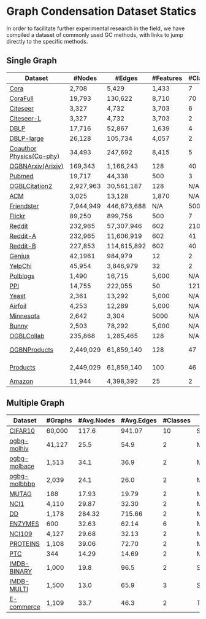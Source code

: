 # Graph Condensation Dataset Statics

In order to facilitate further experimental research in the field, we have compiled a dataset of commonly used GC methods, with links to jump directly to the specific methods.

## Single Graph

| Dataset                                                      | #Nodes    | #Edges      | #Features | #Classes | Type                  |
| ------------------------------------------------------------ | --------- | ----------- | --------- | -------- | --------------------- |
| [Cora](https://arxiv.org/pdf/2110.07580.pdf)                 | 2,708     | 5,429       | 1,433     | 7        | Citation              |
| [CoraFull](https://arxiv.org/pdf/2309.09455.pdf)             | 19,793    | 130,622     | 8,710     | 70       | Citation              |
| [Citeseer](https://arxiv.org/pdf/2110.07580.pdf)             | 3,327     | 4,732       | 3,703     | 6        | Citation              |
| [Citeseer-L](https://arxiv.org/pdf/2310.09192.pdf)           | 3,327     | 4,732       | 3,703     | 2        | Citation              |
| [DBLP](https://arxiv.org/pdf/2106.05150.pdf)                 | 17,716    | 52,867      | 1,639     | 4        | Citation              |
| [DBLP-large](https://arxiv.org/pdf/2310.09192.pdf)           | 26,128    | 105,734     | 4,057     | 2        | Citation              |
| [Coauthor Physics(Co-phy)](https://arxiv.org/pdf/2106.05150.pdf) | 34,493    | 247,692     | 8,415     | 5        | Citation              |
| [OGBNArxiv(Arixiv)](https://arxiv.org/pdf/2110.07580.pdf)    | 169,343   | 1,166,243   | 128       | 40       | Citation              |
| [Pubmed](https://arxiv.org/pdf/2206.07746.pdf)               | 19,717    | 44,338      | 500       | 3        | Citation              |
| [OGBLCitation2](https://arxiv.org/pdf/2312.15520.pdf)        | 2,927,963 | 30,561,187  | 128       | N/A      | Citation              |
| [ACM](https://proceedings.mlr.press/v202/kumar23a/kumar23a.pdf) | 3,025     | 13,128      | 1,870     | N/A      | Citation              |
| [Friendster](https://arxiv.org/pdf/1910.02370.pdf)           | 7,944,949 | 446,673,688 | N/A       | 5000     | Social                |
| [Flickr](https://arxiv.org/pdf/2110.07580.pdf)               | 89,250    | 899,756     | 500       | 7        | Social                |
| [Reddit](https://arxiv.org/pdf/2110.07580.pdf)               | 232,965   | 57,307,946  | 602       | 210      | Social                |
| [Reddit-A](https://arxiv.org/pdf/2307.15967.pdf)             | 232,965   | 11,606,919  | 602       | 41       | Social                |
| [Reddit-B](https://arxiv.org/pdf/2309.09455.pdf)             | 227,853   | 114,615,892 | 602       | 40       | Social                |
| [Genius](https://www.sciencedirect.com/science/article/pii/S0950705123006548) | 42,1961   | 984,979     | 12        | 2        | Social                |
| [YelpChi](https://arxiv.org/pdf/2310.09192.pdf)              | 45,954    | 3,846,979   | 32        | 2        | Social                |
| [Polblogs](https://proceedings.mlr.press/v202/kumar23a/kumar23a.pdf) | 1,490     | 16,715      | 5,000     | N/A      | Social                |
| [PPI](https://arxiv.org/pdf/1910.02370.pdf)                  | 14,755    | 222,055     | 50        | 121      | Biology               |
| [Yeast](https://proceedings.mlr.press/v202/kumar23a/kumar23a.pdf) | 2,361     | 13,292      | 5,000     | N/A      | Biology               |
| [Airfoil](https://proceedings.mlr.press/v202/kumar23a/kumar23a.pdf) | 4,253     | 12,289      | 5,000     | N/A      | Transportation        |
| [Minnesota](https://proceedings.mlr.press/v202/kumar23a/kumar23a.pdf) | 2,642     | 3,304       | 5000      | N/A      | Transportation        |
| [Bunny](https://proceedings.mlr.press/v202/kumar23a/kumar23a.pdf) | 2,503     | 78,292      | 5,000     | N/A      | Point cloud           |
| [OGBLCollab](https://arxiv.org/pdf/2312.15520.pdf)           | 235,868   | 1,285,465   | 128       | N/A      | Collaboration         |
| [OGBNProducts](https://arxiv.org/pdf/2312.15520.pdf)         | 2,449,029 | 61,859,140  | 128       | 47       | Product co-purchasing |
| [Products](https://arxiv.org/pdf/2309.09455.pdf)             | 2,449,029 | 61,859,140  | 100       | 46       | Product co-purchasing |
| [Amazon](https://arxiv.org/pdf/2310.09192.pdf)               | 11,944    | 4,398,392   | 25        | 2        | Product               |

## Multiple Graph

| Dataset                                              | #Graphs | #Avg.Nodes | #Avg.Edges | #Classes | Type        |
| ---------------------------------------------------- | ------- | ---------- | ---------- | -------- | ----------- |
| [CIFAR10](https://arxiv.org/pdf/2206.07746.pdf)      | 60,000  | 117.6      | 941.07     | 10       | Superpixel  |
| [ogbg-molhiv](https://arxiv.org/pdf/2206.07746.pdf)  | 41,127  | 25.5       | 54.9       | 2        | Molecule    |
| [ogbg-molbace](https://arxiv.org/pdf/2206.07746.pdf) | 1,513   | 34.1       | 36.9       | 2        | Molecule    |
| [ogbg-molbbbp](https://arxiv.org/pdf/2206.07746.pdf) | 2,039   | 24.1       | 26.0       | 2        | Molecule    |
| [MUTAG](https://arxiv.org/pdf/2206.07746.pdf)        | 188     | 17.93      | 19.79      | 2        | Molecule    |
| [NCI1](https://arxiv.org/pdf/2206.07746.pdf)         | 4,110   | 29.87      | 32.30      | 2        | Molecule    |
| [DD](https://arxiv.org/pdf/2206.07746.pdf)           | 1,178   | 284.32     | 715.66     | 2        | Molecule    |
| [ENZYMES](https://arxiv.org/pdf/1802.04447.pdf)      | 600     | 32.63      | 62.14      | 6        | Molecule    |
| [NCI109](https://arxiv.org/pdf/1802.04447.pdf)       | 4,127   | 29.68      | 32.13      | 2        | Molecule    |
| [PROTEINS](https://arxiv.org/pdf/1802.04447.pdf)     | 1,108   | 39.06      | 72.70      | 2        | Molecule    |
| [PTC](https://arxiv.org/pdf/1802.04447.pdf)          | 344     | 14.29      | 14.69      | 2        | Molecule    |
| [IMDB-BINARY](https://arxiv.org/pdf/1912.11176.pdf)  | 1,000   | 19.8       | 96.5       | 2        | Social      |
| [IMDB-MULTI](https://arxiv.org/pdf/1912.11176.pdf)   | 1,500   | 13.0       | 65.9       | 3        | Social      |
| [E-commerce](https://arxiv.org/pdf/2206.07746.pdf)   | 1,109   | 33.7       | 46.3       | 2        | Transaction |


